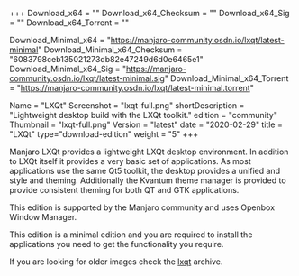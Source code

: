 +++
Download_x64 = ""
Download_x64_Checksum = ""
Download_x64_Sig = ""
Download_x64_Torrent = ""

Download_Minimal_x64 = "https://manjaro-community.osdn.io/lxqt/latest-minimal"
Download_Minimal_x64_Checksum = "6083798ceb135021273db82e47249d6d0e6465e1"
Download_Minimal_x64_Sig = "https://manjaro-community.osdn.io/lxqt/latest-minimal.sig"
Download_Minimal_x64_Torrent = "https://manjaro-community.osdn.io/lxqt/latest-minimal.torrent"

Name = "LXQt"
Screenshot = "lxqt-full.png"
shortDescription = "Lightweight desktop build with the LXQt toolkit."
edition = "community"
Thumbnail = "lxqt-full.png"
Version = "latest"
date = "2020-02-29"
title = "LXQt"
type="download-edition"
weight = "5"
+++

Manjaro LXQt provides a lightweight LXQt desktop environment. In addition to LXQt itself it provides a very basic set of applications. As most applications use the same Qt5 toolkit, the desktop provides a unified and style and theming. Additionally the Kvantum theme manager is provided to provide consistent theming for both QT and GTK applications.

This edition is supported by the Manjaro community and uses Openbox Window Manager.

This edition is a minimal edition and you are required to install the applications you need to get the functionality you require.

If you are looking for older images check the [lxqt](https://osdn.net/projects/manjaro-archive/storage/lxqt/) archive.
